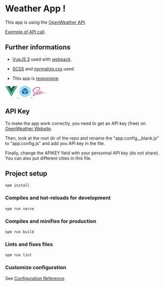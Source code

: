 # Weather App ! 
This app is using the <a href="https://openweathermap.org" target="_blank">OpenWeather API</a>. 

<a href="http://api.openweathermap.org/data/2.5/forecast?lat=44.34&lon=10.99&appid=95542917d76459372397547a96610cd8" target="_blank">Exemple of API call</a>.

## Further informations 
- <a href="https://vuejs.org/" target="_blank">VueJS 3</a> used with <a href="https://webpack.js.org/" target="_blank">webpack</a>. 

- <a href="https://sass-lang.com/" target="_blank">SCSS</a> and <a href="https://necolas.github.io/normalize.css/" target="_blank">normalize.css</a> used. 

- This app is <a href="https://www.w3schools.com/html/html_responsive.asp" target="_blank">responsive</a>.

<p> <a href="https://vuejs.org/"> <img src="https://raw.githubusercontent.com/devicons/devicon/master/icons/vuejs/vuejs-original.svg" title="Vue3JS" alt="Vue3JS" width="40" height="40"/> </a> <a href="https://vuejs.org/"> <img src="https://raw.githubusercontent.com/devicons/devicon/master/icons/webpack/webpack-original.svg" title="WebPack" alt="WebPack" width="40" height="40"/> </a> <a href="https://sass-lang.com/"> <img src="https://raw.githubusercontent.com/devicons/devicon/master/icons/sass/sass-original.svg" title="SASS" alt="SASS" width="40" height="40"/> </a> </p>

## API Key 
To make the app work correctly, you need to get an API key (free) on <a href="https://openweathermap.org/api" target="_blank">OpenWeather Website</a>. 

Then, look at the root dir of the repo and rename the "app.config__blank.js" to "app.config.js" and add you API key in the file.

Finally, change the APIKEY field with your personnal API key (do not share). You can also put different cities in this file.

## Project setup
```
npm install
```

### Compiles and hot-reloads for development
```
npm run serve
```

### Compiles and minifies for production
```
npm run build
```

### Lints and fixes files
```
npm run lint
```

### Customize configuration
See [Configuration Reference](https://cli.vuejs.org/config/).
